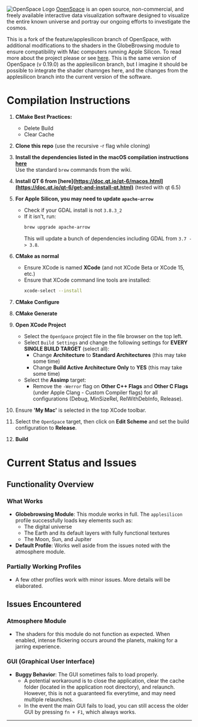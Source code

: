 
![OpenSpace Logo](/data/openspace-horiz-logo-crop.png)
[OpenSpace](http://openspaceproject.com) is an open source, non-commercial, and freely available interactive data visualization software designed to visualize the entire known universe and portray our ongoing efforts to investigate the cosmos.  

This is a fork of the feature/applesilicon branch of OpenSpace, with additional modifications to the shaders in the GlobeBrowsing module to ensure compatibility with Mac computers running Apple Silicon. To read more about the project please or see [here](https://github.com/OpenSpace/OpenSpace). This is the same version of OpenSpace (v 0.19.0) as the applesilicon branch, but I imagine it should be possible to integrate the shader chamnges here, and the changes from the applesilicon branch into the current version of the software.

# Compilation Instructions

1) **CMake Best Practices:**
   - Delete Build
   - Clear Cache

2) **Clone this repo** (use the recursive -r flag while cloning)

3) **Install the dependencies listed in the macOS compilation instructions [here](https://docs.openspaceproject.com/en/latest/contribute/development/compiling/macos.html)**  
   Use the standard `brew` commands from the wiki.

4) **Install QT 6 from [here](https://doc.qt.io/qt-6/macos.html](https://doc.qt.io/qt-6/get-and-install-qt.html)** (tested with qt 6.5) 

5) **For Apple Silicon, you may need to update `apache-arrow`**  
   - Check if your GDAL install is not `3.8.3_2`
   - If it isn't, run:  
     ```bash
     brew upgrade apache-arrow
     ```  
     This will update a bunch of dependencies including GDAL from `3.7 -> 3.8`.

6) **CMake as normal**
   - Ensure XCode is named **XCode** (and not XCode Beta or XCode 15, etc.)
   - Ensure that XCode command line tools are installed:  
     ```bash
     xcode-select --install
     ```

7) **CMake Configure**

8) **CMake Generate**

9) **Open XCode Project**
   - Select the `OpenSpace` project file in the file browser on the top left.
   - Select `Build Settings` and change the following settings for **EVERY SINGLE BUILD TARGET** (select all):
     - Change **Architecture** to **Standard Architectures** (this may take some time)
     - Change **Build Active Architecture Only** to **YES** (this may take some time)
   - Select the **Assimp** target:
     - Remove the `-Werror` flag on **Other C++ Flags** and **Other C Flags** (under Apple Clang - Custom Compiler flags) for all configurations (Debug, MinSizeRel, RelWithDebInfo, Release).

10) Ensure **'My Mac'** is selected in the top XCode toolbar.

11) Select the `OpenSpace` target, then click on **Edit Scheme** and set the build configuration to **Release**.

12) **Build**


# Current Status and Issues

## Functionality Overview

### What Works
- **Globebrowsing Module**: This module works in full. The `applesilicon` profile successfully loads key elements such as:
  - The digital universe
  - The Earth and its default layers with fully functional textures
  - The Moon, Sun, and Jupiter
- **Default Profile**: Works well aside from the issues noted with the atmosphere module.

### Partially Working Profiles
- A few other profiles work with minor issues. More details will be elaborated.

## Issues Encountered

### Atmosphere Module
- The shaders for this module do not function as expected. When enabled, intense flickering occurs around the planets, making for a jarring experience.

### GUI (Graphical User Interface)
- **Buggy Behavior**: The GUI sometimes fails to load properly. 
  - A potential workaround is to close the application, clear the cache folder (located in the application root directory), and relaunch. However, this is not a guaranteed fix everytime, and may need multiple relaunches.
  - In the event the main GUI fails to load, you can still access the older GUI by pressing `fn + F1`, which always works.

---
